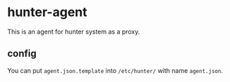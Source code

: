 # hunter-agent

This is an agent for hunter system as a proxy.

## config

You can put `agent.json.template` into `/etc/hunter/` with name `agent.json`.
